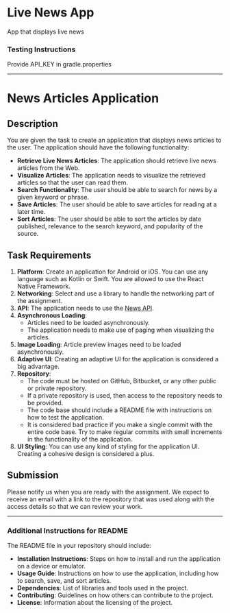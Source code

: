 # Live News App

App that displays live news

### Testing Instructions

Provide API_KEY in gradle.properties

---

# News Articles Application

## Description

You are given the task to create an application that displays news articles to the user. The application should have the following functionality:

- **Retrieve Live News Articles**: The application should retrieve live news articles from the Web.
- **Visualize Articles**: The application needs to visualize the retrieved articles so that the user can read them.
- **Search Functionality**: The user should be able to search for news by a given keyword or phrase.
- **Save Articles**: The user should be able to save articles for reading at a later time.
- **Sort Articles**: The user should be able to sort the articles by date published, relevance to the search keyword, and popularity of the source.

## Task Requirements

1. **Platform**: Create an application for Android or iOS. You can use any language such as Kotlin or Swift. You are allowed to use the React Native Framework.
2. **Networking**: Select and use a library to handle the networking part of the assignment.
3. **API**: The application needs to use the [News API](https://newsapi.org/).
4. **Asynchronous Loading**:
    - Articles need to be loaded asynchronously.
    - The application needs to make use of paging when visualizing the articles.
5. **Image Loading**: Article preview images need to be loaded asynchronously.
6. **Adaptive UI**: Creating an adaptive UI for the application is considered a big advantage.
7. **Repository**:
    - The code must be hosted on GitHub, Bitbucket, or any other public or private repository.
    - If a private repository is used, then access to the repository needs to be provided.
    - The code base should include a README file with instructions on how to test the application.
    - It is considered bad practice if you make a single commit with the entire code base. Try to make regular commits with small increments in the functionality of the application.
8. **UI Styling**: You can use any kind of styling for the application UI. Creating a cohesive design is considered a plus.

## Submission

Please notify us when you are ready with the assignment. We expect to receive an email with a link to the repository that was used along with the access details so that we can review your work.

---

### Additional Instructions for README

The README file in your repository should include:

- **Installation Instructions**: Steps on how to install and run the application on a device or emulator.
- **Usage Guide**: Instructions on how to use the application, including how to search, save, and sort articles.
- **Dependencies**: List of libraries and tools used in the project.
- **Contributing**: Guidelines on how others can contribute to the project.
- **License**: Information about the licensing of the project.
